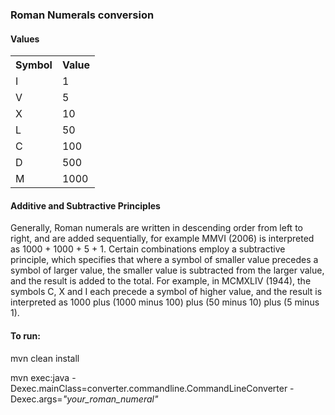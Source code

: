 <h3>Roman Numerals conversion</h3>

<h4>Values</h4>
<table>
<th>Symbol</th><th>Value</th>
<tr><td>I</td><td>1</td></tr>
<tr><td>V</td><td>5</td></tr>
<tr><td>X</td><td>10</td></tr>
<tr><td>L</td><td>50</td></tr>
<tr><td>C</td><td>100</td></tr>
<tr><td>D</td><td>500</td></tr>
<tr><td>M</td><td>1000</td></tr>
</table>


<h4>Additive and Subtractive Principles</h4>

Generally, Roman numerals are written in descending order from left to right, and are added sequentially, 
for example MMVI (2006) is interpreted as 1000 + 1000 + 5 + 1.
Certain combinations employ a subtractive principle, which specifies that where a symbol of smaller value 
precedes a symbol of larger value, the smaller value is subtracted from the larger value, and the result is 
added to the total. For example, in MCMXLIV (1944), the symbols C, X and I each precede a symbol of 
higher value, and the result is interpreted as 1000 plus (1000 minus 100) plus (50 minus 10) plus (5 
minus 1).

<h4>To run:</h4>

mvn clean install

mvn exec:java -Dexec.mainClass=converter.commandline.CommandLineConverter -Dexec.args=<i>"your_roman_numeral"</i>
